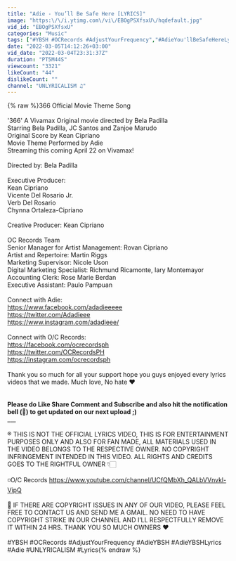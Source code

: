 ```yaml
---
title: "Adie - You’ll Be Safe Here [LYRICS]"
image: "https:\/\/i.ytimg.com\/vi\/EBOgPSXfsxU\/hqdefault.jpg"
vid_id: "EBOgPSXfsxU"
categories: "Music"
tags: ["#YBSH #OCRecords #AdjustYourFrequency","#AdieYou'llBeSafeHereLyrics #UNLYRICALISM"]
date: "2022-03-05T14:12:26+03:00"
vid_date: "2022-03-04T23:31:37Z"
duration: "PT5M44S"
viewcount: "3321"
likeCount: "44"
dislikeCount: ""
channel: "UNLYRICALISM ♫"
---
```

{% raw %}366 Official Movie Theme Song<br /><br />'366' A Vivamax Original movie directed by Bela Padilla<br />Starring Bela Padilla, JC Santos and Zanjoe Marudo<br />Original Score by Kean Cipriano<br />Movie Theme Performed by Adie<br />Streaming this coming April 22 on Vivamax!<br /><br />Directed by: Bela Padilla<br /><br />Executive Producer:<br />Kean Cipriano<br />Vicente Del Rosario Jr.<br />Verb Del Rosario<br />Chynna Ortaleza-Cipriano<br /><br />Creative Producer: Kean Cipriano<br /><br />OC Records Team<br />Senior Manager for Artist Management: Rovan Cipriano<br />Artist and Repertoire: Martin Riggs<br />Marketing Supervisor: Nicole Uson<br />Digital Marketing Specialist: Richmund Ricamonte, Iary Montemayor<br />Accounting Clerk: Rose Marie Berdan<br />Executive Assistant: Paulo Pampuan<br /><br />Connect with Adie:<br /><a rel="nofollow" target="blank" href="https://www.facebook.com/adadieeeee">https://www.facebook.com/adadieeeee</a><br /><a rel="nofollow" target="blank" href="https://twitter.com/Adadieee">https://twitter.com/Adadieee</a><br /><a rel="nofollow" target="blank" href="https://www.instagram.com/adadieee/">https://www.instagram.com/adadieee/</a><br /><br />Connect with O/C Records:<br /><a rel="nofollow" target="blank" href="https://facebook.com/ocrecordsph">https://facebook.com/ocrecordsph</a><br /><a rel="nofollow" target="blank" href="https://twitter.com/OCRecordsPH">https://twitter.com/OCRecordsPH</a><br /><a rel="nofollow" target="blank" href="https://instagram.com/ocrecordsph">https://instagram.com/ocrecordsph</a><br /><br />Thank you so much for all your support hope you guys enjoyed every lyrics videos that we made. Much love, No hate ❤️<br />______<br /><br />Please do Like Share Comment and Subscribe and also hit the notification bell (🔔) to get updated on our next upload ;)<br />_________<br /><br />® THIS IS NOT THE OFFICIAL LYRICS VIDEO, THIS IS FOR ENTERTAINMENT PURPOSES ONLY AND ALSO FOR FAN MADE, ALL MATERIALS USED IN THE VIDEO BELONGS TO THE RESPECTIVE OWNER. NO COPYRIGHT INFRINGEMENT INTENDED IN THIS VIDEO. ALL RIGHTS AND CREDITS GOES TO THE RIGHTFUL OWNER 👇🏻<br /><br />◽️O/C Records <a rel="nofollow" target="blank" href="https://www.youtube.com/channel/UCfQMbXh_QALbVVnvkl-VipQ">https://www.youtube.com/channel/UCfQMbXh_QALbVVnvkl-VipQ</a><br /><br />🚫 IF THERE ARE COPYRIGHT ISSUES IN ANY OF OUR VIDEO, PLEASE FEEL FREE TO CONTACT US AND SEND ME A GMAIL. NO NEED TO HAVE COPYRIGHT STRIKE IN OUR CHANNEL AND I’LL RESPECTFULLY REMOVE IT WITHIN 24 HRS. THANK YOU SO MUCH OWNERS ❤️<br /><br />#YBSH #OCRecords #AdjustYourFrequency #AdieYBSH #AdieYBSHLyrics #Adie  #UNLYRICALISM #Lyrics{% endraw %}
